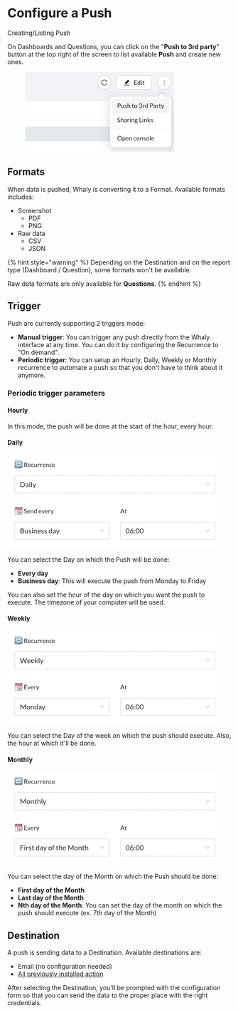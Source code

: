 # Configure a Push

Creating/Listing Push

On Dashboards and Questions, you can click on the "**Push to 3rd party**" button at the top right of the screen to list available **Push** and create new ones.

<figure><img src="../../.gitbook/assets/image (5) (2).png" alt=""><figcaption></figcaption></figure>

## Formats

When data is pushed, Whaly is converting it to a Format. Available formats includes:

* Screenshot
  * PDF
  * PNG
* Raw data
  * CSV
  * JSON

{% hint style="warning" %}
Depending on the Destination and on the report type (Dashboard / Question), some formats won't be available.

Raw data formats are only available for **Questions**.
{% endhint %}

## Trigger

Push are currently supporting 2 triggers mode:

* **Manual trigger**: You can trigger any push directly from the Whaly interface at any time. You can do it by configuring the Recurrence to "On demand".
* **Periodic trigger**: You can setup an Hourly, Daily, Weekly or Monthly recurrence to automate a push so that you don't have to think about it anymore.

### Periodic trigger parameters

#### Hourly

In this mode, the push will be done at the start of the hour, every hour.

#### Daily

![](<../../.gitbook/assets/image (227) (1).png>)

You can select the Day on which the Push will be done:

* **Every day**
* **Business day**: This will execute the push from Monday to Friday

You can also set the hour of the day on which you want the push to execute. The timezone of your computer will be used.

#### Weekly

![](<../../.gitbook/assets/image (193) (1).png>)

You can select the Day of the week on which the push should execute. Also, the hour at which it'll be done.

#### Monthly

![](<../../.gitbook/assets/image (169).png>)

You can select the day of the Month on which the Push should be done:

* **First day of the Month**
* **Last day of the Month**
* **Nth day of the Month**: You can set the day of the month on which the push should execute (ex. 7th day of the Month)

## Destination

A push is sending data to a Destination. Available destinations are:

* Email (no configuration needed)
* [All previously installed action](../actions-catalog/)

After selecting the Destination, you'll be prompted with the configuration form so that you can send the data to the proper place with the right credentials.
